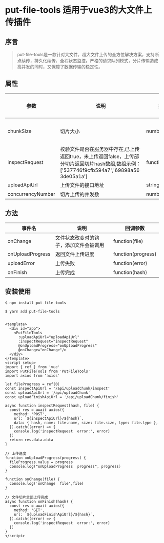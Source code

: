 # put-file-tools 适用于vue3的大文件上传插件

## 序言

> put-file-tools是一款针对大文件，超大文件上传的全方位解决方案，支持断点续传，持久化续传，全程状态监控，严格的请求队列模式，分片传输造成高并发的同时，又保障了数据传输的稳定性。

## 属性

| 参数                |                  说明                           | 类型           |  可选值      |  默认值                  |
| ------------------- | ------------------------------ | ------------- | -------------| ---------------------------------------- |
| chunkSize           | 切片大小                                        | number         | —            | 10 * 1024 * 1024         |
| inspectRequest      | <div style="width: 200pt"> 校验文件是否在服务器中存在,已上传返回true，未上传返回false，上传部分切片返回切片hash数组,数组示例：['537746f9cfb594a7','69898a563de05a1a']</div>     | function(hash)       | —     | —        |
| uploadApiUrl        | 上传文件的接口地址                               | string        | —     | —        |
| concurrencyNumber   | 切片上传的并发数                                 | number        | —     | 3         |

## 方法

| 事件名               |                  说明                           | 回调参数          |
| ------------------- | ------------------------------------------------ |  ------- |
| onChange            | 文件状态改变时的钩子，添加文件会被调用     | function(file)         |
| onUploadProgress    | 返回文件上传进度                                  | function(progress)         |
| uploadError         | 上传失败                                         |function(error)        |
| onFinish            | 上传完成                                         |function(hash)        |

## 安装使用

```
$ npm install put-file-tools
```

```
$ yarn add put-file-tools
```
```vue

<template>
  <div id="app">
    <PutFileTools 
      :uploadApiUrl="uploadApiUrl"
      :inspectRequest="inspectRequest"
      @onUploadProgress="onUploadProgress"
      @onChange="onChange"/>
  </div>
</template>
<script setup>
import { ref } from 'vue'
import PutFileTools from 'PutFileTools'
import axios from 'axios'

let fileProgress = ref(0)
const inspectApiUrl = '/api/uploadChunk/inspect'
const uploadApiUrl = '/api/uploadChunk'
const uploadFinishApiUrl = '/api/uploadChunk/finish'

async function inspectRequest(hash, file) {
  const res = await axios({
    method: 'POST',
    url: `${inspectApiUrl}/${hash}`,
    data: { hash, name: file.name, size: file.size, type: file.type },
  }).catch((error) => {
    console.log('inspectRequest  error:', error)
  })
  return res.data.data
}

// 上传进度
function onUploadProgress(progress) {
  fileProgress.value = progress
  console.log("onUploadProgress  progress", progress)
}

function onChange(file) {
  console.log('onChange  file',file)
}

// 文件切片全部上传完成
async function onFinish(hash) {
  const res = await axios({
    method: 'GET',
    url: `${uploadFinishApiUrl}/${hash}`,
  }).catch((error) => {
    console.log('inspectRequest  error:', error)
  })
}
</script>
```
